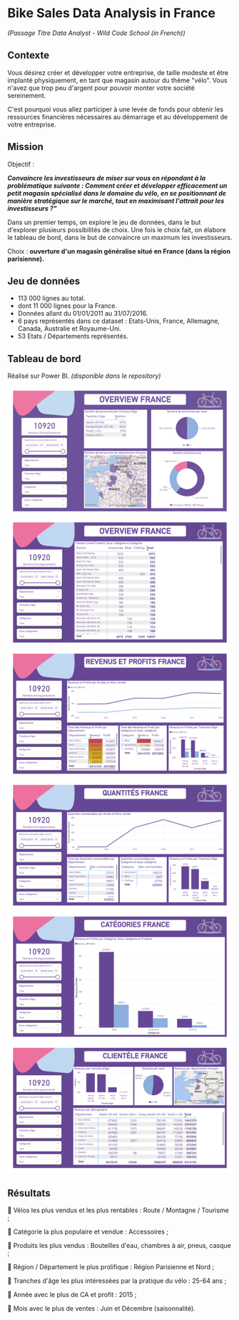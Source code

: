# Bike Sales Data Analysis in France

*(Passage Titre Data Analyst - Wild Code School (in French))*

## Contexte

Vous désirez créer et développer votre entreprise, de taille modeste et être implanté physiquement, en tant que magasin autour du thème "vélo". Vous n'avez que trop peu d'argent pour pouvoir monter votre société sereinement.

C'est pourquoi vous allez participer à une levée de fonds pour obtenir les ressources financières nécessaires au démarrage et au développement de votre entreprise.

## Mission

Objectif :

***Convaincre les investisseurs de miser sur vous en répondant à la problématique suivante :
Comment créer et développer efficacement un petit magasin spécialisé dans le domaine du vélo, en se positionnant de manière stratégique sur le marché, tout en maximisant l'attrait pour les investisseurs ?"***

Dans un premier temps, on explore le jeu de données, dans le but d'explorer plusieurs possibilités de choix. Une fois le choix fait, on élabore le tableau de bord, dans le but de convaincre un maximum les investisseurs.

Choix : **ouverture d'un magasin généralise situé en France (dans la région parisienne).**

## Jeu de données

- 113 000 lignes au total.
- dont 11 000 lignes pour la France.
- Données allant du 01/01/2011 au 31/07/2016.
- 6 pays représentés dans ce dataset : Etats-Unis, France, Allemagne, Canada, Australie et Royaume-Uni.
- 53 Etats / Départements représentés.

## Tableau de bord

Réalisé sur Power BI. *(disponible dans le repository)*

![Overview_1_2](https://github.com/Laetitia-Deken/Bike_Sales_Data_Analysis/blob/main/Certification%20Data%20Analyst%20-%20Business%20Case%20-%20Bike%20N%20Roll_Page_1.png "Overview 1/2")
![Overview_2_2](https://github.com/Laetitia-Deken/Bike_Sales_Data_Analysis/blob/885e5066d39c6750c5d2834554eaf43f7a56bd0f/Certification%20Data%20Analyst%20-%20Business%20Case%20-%20Bike%20N%20Roll_Page_2.png "Overview 2/2")
![Revenus et Profits](https://github.com/Laetitia-Deken/Bike_Sales_Data_Analysis/blob/885e5066d39c6750c5d2834554eaf43f7a56bd0f/Certification%20Data%20Analyst%20-%20Business%20Case%20-%20Bike%20N%20Roll_Page_3.png "Revenus et Profits")
![Quantités France](https://github.com/Laetitia-Deken/Bike_Sales_Data_Analysis/blob/885e5066d39c6750c5d2834554eaf43f7a56bd0f/Certification%20Data%20Analyst%20-%20Business%20Case%20-%20Bike%20N%20Roll_Page_4.png "Quantités France")
![Catégories France](https://github.com/Laetitia-Deken/Bike_Sales_Data_Analysis/blob/885e5066d39c6750c5d2834554eaf43f7a56bd0f/Certification%20Data%20Analyst%20-%20Business%20Case%20-%20Bike%20N%20Roll_Page_5.png "Catégories France")
![Clientèle France](https://github.com/Laetitia-Deken/Bike_Sales_Data_Analysis/blob/885e5066d39c6750c5d2834554eaf43f7a56bd0f/Certification%20Data%20Analyst%20-%20Business%20Case%20-%20Bike%20N%20Roll_Page_6.png "Clientèle France")

## Résultats

📌 Vélos les plus vendus et les plus rentables : Route / Montagne / Tourisme ;

📌 Catégorie la plus populaire et vendue : Accessoires ;

📌 Produits les plus vendus : Bouteilles d'eau, chambres à air, pneus, casque ;

📌 Région / Département le plus prolifique : Région Parisienne et Nord ;

📌 Tranches d'âge les plus intéressées par la pratique du vélo : 25-64 ans ;

📌 Année avec le plus de CA et profit : 2015 ;

📌 Mois avec le plus de ventes : Juin et Décembre (saisonnalité).
